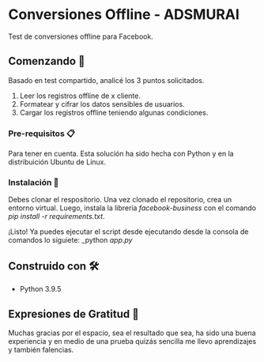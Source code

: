# Conversiones Offline - ADSMURAI

Test de conversiones offline para Facebook.

## Comenzando 🚀

Basado en test compartido, analicé los 3 puntos solicitados.
1. Leer los registros offline de x cliente.
2. Formatear y cifrar los datos sensibles de usuarios.
3. Cargar los registros offline teniendo algunas condiciones.

### Pre-requisitos 📋
Para tener en cuenta. Esta solución ha sido hecha con Python y en la distribuición Ubuntu de Linux.

### Instalación 🔧

Debes clonar el respositorio. Una vez clonado el repositorio, crea un entorno virtual. Luego, instala la librería _facebook-business_ con el comando _pip install -r requirements.txt_.

¡Listo! Ya puedes ejecutar el script desde ejecutando desde la consola de comandos lo siguiete: _python _app.py_

## Construido con 🛠️

* Python 3.9.5

## Expresiones de Gratitud 🎁

Muchas gracias por el espacio, sea el resultado que sea, ha sido una buena experiencia y en medio de una prueba quizás sencilla me llevo aprendizajes y también falencias.
